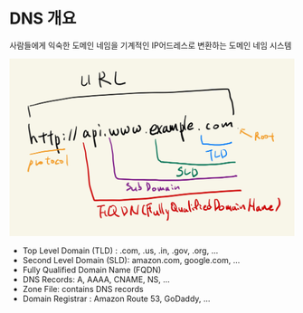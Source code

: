 # DNS 개요

사람들에게 익숙한 도메인 네임을 기계적인 IP어드레스로 변환하는 도메인 네임 시스템

![URL](../../images/AWS/aws_dns.png)

- Top Level Domain (TLD) : .com, .us, .in, .gov, .org, ...
- Second Level Domain (SLD): amazon.com, google.com, ...
- Fully Qualified Domain Name (FQDN)
- DNS Records: A, AAAA, CNAME, NS, ...
- Zone File: contains DNS records
- Domain Registrar : Amazon Route 53, GoDaddy, ...